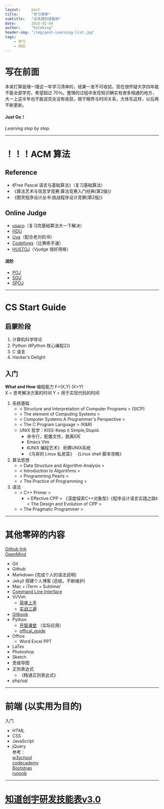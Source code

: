 ```yaml
---
layout:     post
title:      "学习清单"
subtitle:   "点亮我的技能树"
date:       2016-02-04
author:     "Voleking"
header-img: "/img/post-Learning-list.jpg"
tags:
    - 学习
    - 规划
---
```



# 写在前面  
本来打算是理一理这一年学习清单的，结果一发不可收拾，现在很怀疑大学四年能不能全部学完，希望超过 70％。整理的过程中发现知识确实有很多相通的地方，大一上这半年也不能说完全没有收获。限于眼界与时间关系，大体先这样，以后再不断更新。  

#### Just Go！ 
_Learning step by step._  


---

# ！！！ACM 算法  

## Reference  
+ 《Free Pascal 语言与基础算法》（复习基础算法）  
+ 《算法艺术与信息学竞赛:算法竞赛入门经典(第2版)》  
+ 《图灵程序设计丛书:挑战程序设计竞赛(第2版)》  

## Online Judge
+ [usaco](http://train.usaco.org/usacogate)（复习完基础算法大一下解决）
+ [HDU](http://acm.hdu.edu.cn)  
+ [Uva](https://uva.onlinejudge.org/index.php)（配合老刘的书）  
+ [Codefores](http://codeforces.com)（比赛练手速）   
+ [HUSTOJ](http://acm.hust.edu.cn)（Vjudge 很好用嘛）  

#### 进阶
+ [POJ](http://poj.org)  
+ [SGU](http://acm.sgu.ru)  
+ [SPOJ](http://www.spoj.com)  


---

# CS Start Guide  

## 启蒙阶段
1. 计算机科学导论
2. Python (《Python 核心编程2》)
3. C 语言
4. Hacker’s Delight 

## 入门

**What and How**
编程能力 F=(X,Y) (X>Y)  
    X = 思考解决方案的时间
    Y = 用于实现代码的时间

1. 系统基础   
    * < Structure and Interpretation of Computer Programs > (SICP)  
    * < The element of Computing Systems >  
    * < Computer Systems A Programmer's Perspective >  
    * < The C Program Language > (K&R)  
    * UNIX 哲学：KISS-Keep it Simple,Stupid.  
        - 命令行，配置文件，脱离IDE  
        - Emacs Vim  
        - 《UNIX 编程艺术》 折腾UNIX系统   
        - 《鸟哥的 Linux 私房菜》 《Linux shell 脚本攻略》
2. 算法思想  
    * < Data Structure and Algorithm Analysis >  
    * < Introduction to Algorithms >
    * < Programming Pearls >  
    * < The  Practice of Programming >  
3. 语法  
    * < C++ Primer >  
        - < Effective CPP > 《深度探索C++对象型》《程序设计语言实践之路》< The Design and Evolution of CPP >  
    * < The Pragmatic Programmer >


---

# 其他零碎的内容  
[Github link](https://github.com/OpenMindClub?page=1)   
[OpenMind](https://www.gitbook.com/book/frank-the-obscure/pythoncamp0/details)

+ Git  
+ Github  
+ Markdown (完成个人的语法说明)  
+ Jekyll 搭建个人博客 (总结，不断维护)  
+ Mac + iTerm + Sublime/ 
+ [Command Line Interface](http://billie66.github.io/TLCL/index.html)  
+ Vi/Vim  
    * [简单上手](http://azeril.me/blog/Vim.html)   
    * [实战三遍](http://coolshell.cn/articles/5426.html/comment-page-1#comments)  
+ [Gitbook](https://github.com/OpenMindClub/gitbook-zh)  
+ Python
    * [开智课堂](https://github.com/OpenMindClub/python-basic/blob/master/SUMMARY.md) （实际应用）
    * [offical_guide](https://wiki.python.org/moin/PythonBooks)
+ Office  
    * Word Excel PPT
+ LaTex
+ Photoshop
+ Sketch
+ 思维导图
+ 正则表达式
    * 《精通正则表达式》
+ php/sql


---

# 前端 (以实用为目的)
入门
+ HTML  
+ CSS  
+ JavaScript  
+ jQuery  
参考：  
[w3school](http://www.w3school.com.cn/index.html)  
[codecademy](https://www.codecademy.com)  
[Bootstrap](http://getbootstrap.com)  
[runoob](http://www.runoob.com)

---

# [知道创宇研发技能表v3.0](/attach/知道创宇研发技能表v3.0.pdf)  



